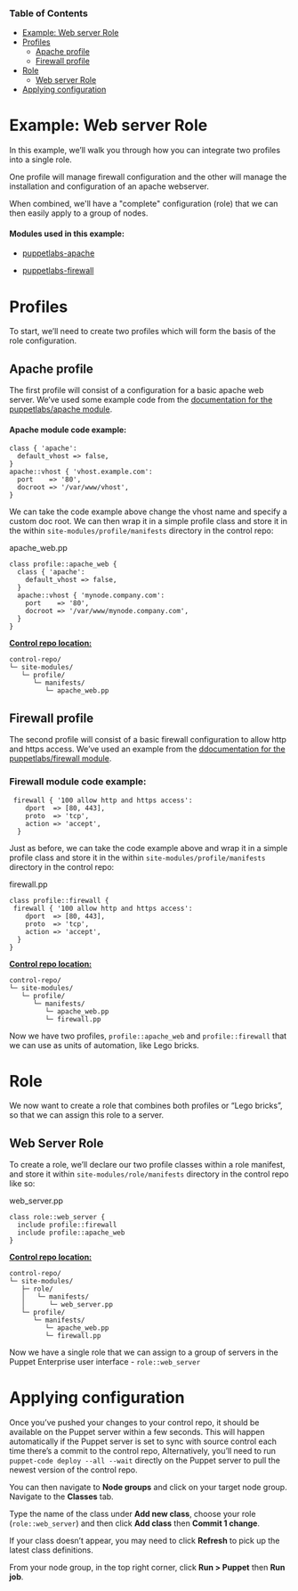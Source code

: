 <div class="tocoutline">

### Table of Contents

<div class="toc">

- [Example: Web server Role](#example-web-server-role)
- [Profiles](#profiles)
  - [Apache profile](#apache-profile)
  - [Firewall profile](#firewall-profile)
- [Role](#role)
  - [Web server Role](#web-server-role)
- [Applying configuration](#applying-configuration)

</div>

</div>

# Example: Web server Role<a href="#example-web-server-role" aria-hidden="true"></a>

In this example, we’ll walk you through how you can integrate two profiles into a single role. 

One profile will manage firewall configuration and the other will manage the installation and configuration of an apache webserver.

When combined, we'll have a "complete" configuration (role) that we can then easily apply to a group of nodes.

#### Modules used in this example:

- <a href="https://forge.puppet.com/modules/puppetlabs/apache" target="_blank">puppetlabs-apache</a>

- <a href="https://forge.puppet.com/modules/puppetlabs/firewall" target="_blank">puppetlabs-firewall</a>

# Profiles<a href="#profiles" aria-hidden="true"></a>
To start, we’ll need to create two profiles which will form the basis of the role configuration. 

## Apache profile<a href="#apache-profile" aria-hidden="true"></a>

The first profile will consist of a configuration for a basic apache web server. We’ve used some example code from the <a href="https://forge.puppet.com/puppetlabs/apache#beginning-with-apache" target="_blank">documentation for the puppetlabs/apache module</a>.

#### Apache module code example:


```puppet
class { 'apache':
  default_vhost => false,
}
apache::vhost { 'vhost.example.com':
  port    => '80',
  docroot => '/var/www/vhost',
}
```


We can take the code example above change the vhost name and specify a custom doc root. We can then wrap it in a simple profile class and store it in the within `site-modules/profile/manifests` directory in the control repo:

apache_web.pp


```puppet
class profile::apache_web {
  class { 'apache':
    default_vhost => false,
  }
  apache::vhost { 'mynode.company.com':
    port    => '80',
    docroot => '/var/www/mynode.company.com',
  }
}
```


**<span style="text-decoration:underline;">Control repo location:</span>**

<div class="noninteractive">

```
control-repo/
└─ site-modules/
   └─ profile/
      └─ manifests/
         └─ apache_web.pp
```

</div>

## Firewall profile<a href="#firewall-profile" aria-hidden="true"></a>

The second profile will consist of a basic firewall configuration to allow http and https access. We’ve used an example from the <a href="https://forge.puppet.com/modules/puppetlabs/firewall#application-specific-rules" target="_blank">ddocumentation for the puppetlabs/firewall module</a>.

### Firewall module code example:

```puppet
 firewall { '100 allow http and https access':
    dport  => [80, 443],
    proto  => 'tcp',
    action => 'accept',
  }
```

Just as before, we can take the code example above and wrap it in a simple profile class and store it in the within `site-modules/profile/manifests` directory in the control repo:

firewall.pp


```puppet
class profile::firewall {
 firewall { '100 allow http and https access':
    dport  => [80, 443],
    proto  => 'tcp',
    action => 'accept',
  }
}
```

**<span style="text-decoration:underline;">Control repo location:</span>**

<div class="noninteractive">

```
control-repo/
└─ site-modules/
   └─ profile/
      └─ manifests/
         └─ apache_web.pp
         └─ firewall.pp
```

</div>

Now we have two profiles, `profile::apache_web` and `profile::firewall` that we can use as units of automation, like Lego bricks.


# Role<a href="#role" aria-hidden="true"></a>

We now want to create a role that combines both profiles or “Lego bricks”, so that we can assign this role to a server.

## Web Server Role<a href="#web-server-role" aria-hidden="true"></a>

To create a role, we’ll declare our two profile classes within a role manifest, and store it within `site-modules/role/manifests` directory in the control repo like so:

web_server.pp

```puppet
class role::web_server {
  include profile::firewall
  include profile::apache_web
}
```


**<span style="text-decoration:underline;">Control repo location:</span>**

<div class="noninteractive">

```
control-repo/
└─ site-modules/
   ├─ role/
   │   └─ manifests/
   │      └─ web_server.pp
   └─ profile/
      └─ manifests/
         └─ apache_web.pp
         └─ firewall.pp
```

</div>

Now we have a single role that we can assign to a group of servers in the Puppet Enterprise user interface - `role::web_server`

# Applying configuration<a href="#applying-configuration" aria-hidden="true"></a>

Once you’ve pushed your changes to your control repo, it should be available on the Puppet server within a few seconds. This will happen automatically if the Puppet server is set to sync with source control each time there’s a commit to the control repo, Alternatively, you’ll need to run `puppet-code deploy --all --wait` directly on the Puppet server to pull the newest version of the control repo.

You can then navigate to **Node groups** and click on your target node group. Navigate to the **Classes** tab.

Type the name of the class under **Add new class**, choose your role (`role::web_server`) and then click **Add class** then **Commit 1 change**.

If your class doesn’t appear, you may need to click **Refresh** to pick up the latest class definitions.

From your node group, in the top right corner, click **Run > Puppet** then **Run job**.
